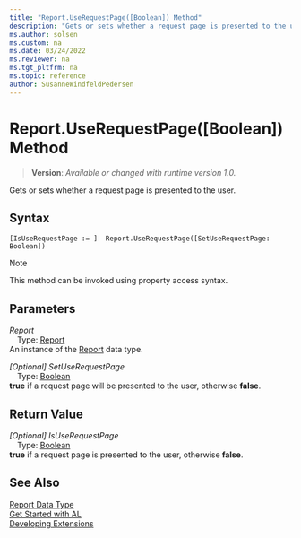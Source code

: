 ```yaml
---
title: "Report.UseRequestPage([Boolean]) Method"
description: "Gets or sets whether a request page is presented to the user."
ms.author: solsen
ms.custom: na
ms.date: 03/24/2022
ms.reviewer: na
ms.tgt_pltfrm: na
ms.topic: reference
author: SusanneWindfeldPedersen
---
```

[//]: # (START>DO_NOT_EDIT)
[//]: # (IMPORTANT:Do not edit any of the content between here and the END>DO_NOT_EDIT.)
[//]: # (Any modifications should be made in the .xml files in the ModernDev repo.)
# Report.UseRequestPage([Boolean]) Method
> **Version**: _Available or changed with runtime version 1.0._

Gets or sets whether a request page is presented to the user.


## Syntax
```AL
[IsUseRequestPage := ]  Report.UseRequestPage([SetUseRequestPage: Boolean])
```
> [!NOTE]
> This method can be invoked using property access syntax.
## Parameters
*Report*  
&emsp;Type: [Report](report-data-type.md)  
An instance of the [Report](report-data-type.md) data type.  

*[Optional] SetUseRequestPage*  
&emsp;Type: [Boolean](../boolean/boolean-data-type.md)  
**true** if a request page will be presented to the user, otherwise **false**.  


## Return Value
*[Optional] IsUseRequestPage*  
&emsp;Type: [Boolean](../boolean/boolean-data-type.md)  
**true** if a request page is presented to the user, otherwise **false**.


[//]: # (IMPORTANT: END>DO_NOT_EDIT)
## See Also
[Report Data Type](report-data-type.md)  
[Get Started with AL](../../devenv-get-started.md)  
[Developing Extensions](../../devenv-dev-overview.md)